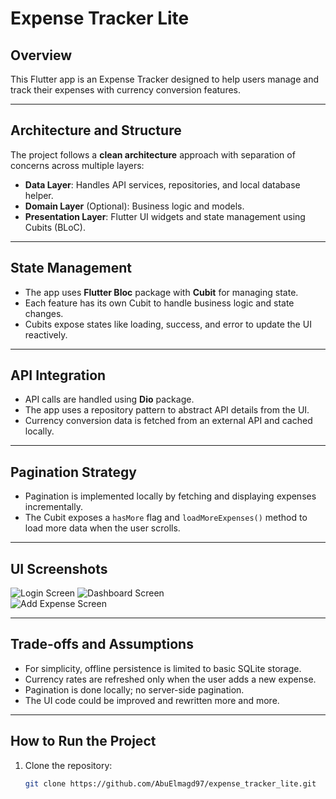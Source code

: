 # Expense Tracker Lite

## Overview
This Flutter app is an Expense Tracker designed to help users manage and track their expenses with currency conversion features.

---

## Architecture and Structure

The project follows a **clean architecture** approach with separation of concerns across multiple layers:

- **Data Layer**: Handles API services, repositories, and local database helper.
- **Domain Layer** (Optional): Business logic and models.
- **Presentation Layer**: Flutter UI widgets and state management using Cubits (BLoC).

---

## State Management

- The app uses **Flutter Bloc** package with **Cubit** for managing state.
- Each feature has its own Cubit to handle business logic and state changes.
- Cubits expose states like loading, success, and error to update the UI reactively.

---

## API Integration

- API calls are handled using **Dio** package.
- The app uses a repository pattern to abstract API details from the UI.
- Currency conversion data is fetched from an external API and cached locally.

---

## Pagination Strategy

- Pagination is implemented locally by fetching and displaying expenses incrementally.
- The Cubit exposes a `hasMore` flag and `loadMoreExpenses()` method to load more data when the user scrolls.

---

## UI Screenshots

![Login Screen](assets/screenshots/login.jpeg)
![Dashboard Screen](assets/screenshots/dashboard.jpeg)  
![Add Expense Screen](assets/screenshots/add_expense.jpeg)


---

## Trade-offs and Assumptions

- For simplicity, offline persistence is limited to basic SQLite storage.
- Currency rates are refreshed only when the user adds a new expense.
- Pagination is done locally; no server-side pagination.
- The UI code could be improved and rewritten more and more.

---

## How to Run the Project

1. Clone the repository:
   ```bash
   git clone https://github.com/AbuElmagd97/expense_tracker_lite.git
